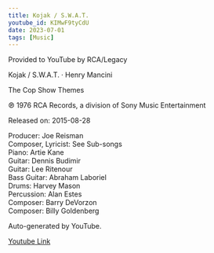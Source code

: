 ```yaml
---
title: Kojak / S.W.A.T.
youtube_id: KIMwF9tyCdU
date: 2023-07-01
tags: [Music]
---
```

Provided to YouTube by RCA/Legacy  

Kojak / S.W.A.T. · Henry Mancini  

The Cop Show Themes  

℗ 1976 RCA Records, a division of Sony Music Entertainment  

Released on: 2015-08-28  

Producer: Joe Reisman  
Composer, Lyricist: See Sub-songs  
Piano: Artie Kane  
Guitar: Dennis Budimir  
Guitar: Lee Ritenour  
Bass  Guitar: Abraham Laboriel  
Drums: Harvey Mason  
Percussion: Alan Estes  
Composer: Barry DeVorzon  
Composer: Billy Goldenberg  

Auto-generated by YouTube.  

[Youtube Link](https://www.youtube.com/watch?v=KIMwF9tyCdU)  